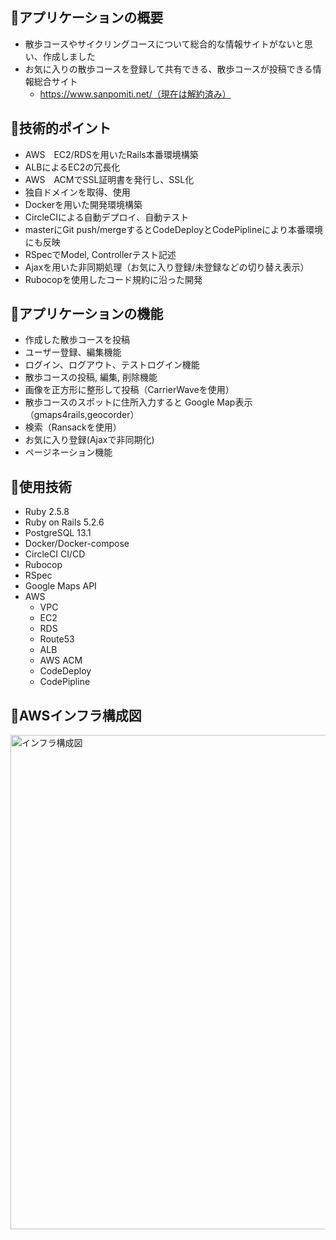 ## :green_book:アプリケーションの概要
- 散歩コースやサイクリングコースについて総合的な情報サイトがないと思い、作成しました
- お気に入りの散歩コースを登録して共有できる、散歩コースが投稿できる情報総合サイト
  - https://www.sanpomiti.net/（現在は解約済み）

## :green_book:技術的ポイント  
- AWS　EC2/RDSを用いたRails本番環境構築
- ALBによるEC2の冗長化
- AWS　ACMでSSL証明書を発行し、SSL化
- 独自ドメインを取得、使用
- Dockerを用いた開発環境構築
- CircleCIによる自動デプロイ、自動テスト
- masterにGit push/mergeするとCodeDeployとCodePiplineにより本番環境にも反映
- RSpecでModel, Controllerテスト記述
- Ajaxを用いた非同期処理（お気に入り登録/未登録などの切り替え表示）
- Rubocopを使用したコード規約に沿った開発

## :green_book:アプリケーションの機能
- 作成した散歩コースを投稿
- ユーザー登録、編集機能
- ログイン、ログアウト、テストログイン機能
- 散歩コースの投稿, 編集, 削除機能
- 画像を正方形に整形して投稿（CarrierWaveを使用）
- 散歩コースのスポットに住所入力すると Google Map表示（gmaps4rails,geocorder）
- 検索（Ransackを使用）
- お気に入り登録(Ajaxで非同期化)
- ページネーション機能

## :green_book:使用技術
- Ruby 2.5.8
- Ruby on Rails 5.2.6
- PostgreSQL 13.1
- Docker/Docker-compose
- CircleCI CI/CD
- Rubocop
- RSpec
- Google Maps API
- AWS
  - VPC
  - EC2
  - RDS
  - Route53
  - ALB
  - AWS ACM
  - CodeDeploy
  - CodePipline

## :green_book:AWSインフラ構成図  
<img width="791" alt="インフラ構成図" src="https://user-images.githubusercontent.com/48621700/124880796-9f7c8f00-e009-11eb-8589-8be5f9537955.png">
